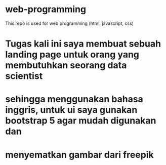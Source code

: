 # web-programming
This repo is used for web programming (html, javascript, css)
<br>
# Tugas kali ini saya membuat sebuah landing page untuk orang yang membutuhkan seorang data scientist
# sehingga menggunakan bahasa inggris, untuk ui saya gunakan bootstrap 5 agar mudah digunakan dan 
# menyematkan gambar dari freepik
